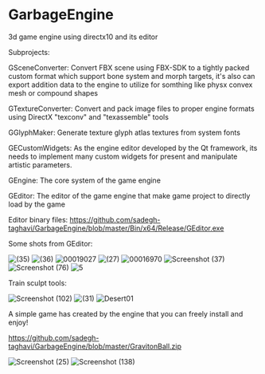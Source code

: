 # GarbageEngine
3d game engine using directx10 and its editor 

Subprojects:

GSceneConverter:
Convert FBX scene using FBX-SDK to a tightly packed custom format which support bone system and morph targets, it's also can export addition data to the engine to utilize for somthing like physx convex mesh or compound shapes

GTextureConverter:
Convert and pack image files to proper engine formats using DirectX "texconv" and "texassemble" tools

GGlyphMaker: 
Generate texture glyph atlas textures from system fonts

GECustomWidgets:
As the engine editor developed by the Qt framework, its needs to implement many custom widgets for present and manipulate artistic parameters.

GEngine:
The core system of the game engine

GEditor:
The editor of the game engine that make game project to directly load by the game

Editor binary files:
https://github.com/sadegh-taghavi/GarbageEngine/blob/master/Bin/x64/Release/GEditor.exe

Some shots from GEditor:



![  (35)](https://user-images.githubusercontent.com/47169854/169361218-1f20c28f-eed5-44ee-91d2-6ab2775ba4ae.jpg)
![  (36)](https://user-images.githubusercontent.com/47169854/169361232-9e964d85-400a-4623-8adf-bbf3afd03ad2.jpg)
![00019027](https://user-images.githubusercontent.com/47169854/169364905-93fe44a6-aa59-48ca-acab-f16f6d85b1b1.png)
![  (27)](https://user-images.githubusercontent.com/47169854/169361331-be9120f2-9b68-4dfe-ac13-bbb51b154bdd.jpg)
![00016970](https://user-images.githubusercontent.com/47169854/169362971-e2b9a83f-c611-4a14-8653-63ad4ae7dc9f.png)
![Screenshot (37)](https://user-images.githubusercontent.com/47169854/169365740-ec9a27a4-1f50-4892-ad4b-5c79882844ed.png)
![Screenshot (76)](https://user-images.githubusercontent.com/47169854/169365969-410f22f7-80c0-4d01-8452-7796ce69251e.png)
![5](https://user-images.githubusercontent.com/47169854/169366016-23eb721c-a740-464f-99e6-d4d069e4e271.png)


Train sculpt tools:

![Screenshot (102)](https://user-images.githubusercontent.com/47169854/169364212-17d5a130-38d7-45b0-b54e-074f60d81553.png)
![  (31)](https://user-images.githubusercontent.com/47169854/169363900-adc5d5e5-051e-4f89-be4b-973cec06da00.jpg)
![Desert01](https://user-images.githubusercontent.com/47169854/169364047-ba540832-4875-46eb-b42e-cbfb1c6a9510.jpg)



A simple game has created by the engine that you can freely install and enjoy!

https://github.com/sadegh-taghavi/GarbageEngine/blob/master/GravitonBall.zip

![Screenshot (25)](https://user-images.githubusercontent.com/47169854/169372948-ea1118ae-d8b0-4096-aab1-c4e80eb51324.png)
![Screenshot (138)](https://user-images.githubusercontent.com/47169854/169373178-41d9222a-71e4-4083-9bf9-066b78a80fbf.png)




